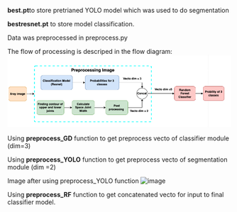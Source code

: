 **best.pt**to store pretrianed YOLO model which was used to do segmentation

**bestresnet.pt** to store model classification.

Data was preprocessed in preprocess.py

The flow of processing is descriped in the flow diagram:
![alt text](image-1.png)

Using **preprocess_GD** function to get preprocess vecto of classifier module (dim=3)

Using **preprocess_YOLO** function to get preprocess vecto of segmentation module (dim =2)

Image after using preprocess_YOLO function
![image](https://github.com/aubamedany/Space-Joint-Width/assets/129536301/8b4975d7-3dff-4947-b5fd-2f076d6fecdf)

Using **preprocess_RF** function to get concatenated vecto for input to final classifier model.
